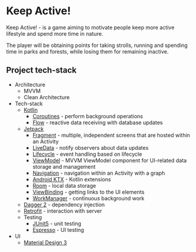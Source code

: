 # Keep Active!
Keep Active! - is a game aiming to motivate people keep more active lifestyle and spend more time in nature.

The player will be obtaining points for taking strolls, running and spending time in parks and forests, while losing them for remaining inactive.

## Project tech-stack
* Architecture
  * MVVM
  * Clean Architecture
* Tech-stack
  * [Kotlin](https://kotlinlang.org/)
    * [Coroutines](https://kotlinlang.org/docs/reference/coroutines-overview.html) - perform background operations
    * [Flow](https://developer.android.com/kotlin/flow) - reactive data receiving with database updates
  * [Jetpack](https://developer.android.com/jetpack)
    * [Fragment](https://developer.android.com/jetpack/androidx/releases/fragment) - multiple, independent screens that are hosted within an Activity
    * [LiveData](https://developer.android.com/topic/libraries/architecture/livedata) - notify observers about data updates
    * [Lifecycle](https://developer.android.com/topic/libraries/architecture/lifecycle) - event handling based on lifecycle
    * [ViewModel](https://developer.android.com/topic/libraries/architecture/viewmodel) - MVVM ViewModel component for UI-related data storage and management
    * [Navigation](https://developer.android.com/topic/libraries/architecture/navigation/) - navigation within an Activity with a graph
    * [Android KTX](https://developer.android.com/kotlin/ktx) - Kotlin extensions
    * [Room](https://developer.android.com/jetpack/androidx/releases/room) - local data storage
    * [ViewBinding](https://developer.android.com/topic/libraries/view-binding) - getting links to the UI elements
    * [WorkManager](https://developer.android.com/reference/androidx/work/WorkManager) - continuous background work
  * [Dagger 2](https://dagger.dev/) - dependency injection
  * [Retrofit](https://square.github.io/retrofit/) - interaction with server
  * Testing
    * [JUnit5](https://junit.org/junit5/) - unit testing
    * [Espresso](https://developer.android.com/training/testing/espresso) - UI testing
* UI
  * [Material Design 3](https://m3.material.io/)

